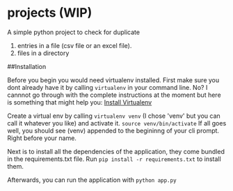 # projects (WIP)
A simple python project to check for duplicate 
1. entries in a file (csv file or an excel file).
2. files in a directory

##Installation

Before you begin you would need virtualenv installed. First make sure you dont already have it by calling
`virtualenv` in your command line. No? I cannnot go through with the complete instructions at the moment but 
here is something that might help you: [Install Virtualenv](http://stackoverflow.com/questions/4324558/whats-the-proper-way-to-install-pip-virtualenv-and-distribute-for-python)

Create a virtual env by calling `virtualenv venv` (I chose 'venv' but you can call it whatever you like) and activate it.
`source venv/bin/activate` If all goes well, you should see (venv) appended to the begininng of your cli prompt. 
Right before your name.

Next is to install all the dependencies of the application, they come bundled in the requirements.txt file. Run 
`pip install -r requirements.txt` to install them.

Afterwards, you can run the application with `python app.py`
